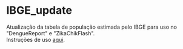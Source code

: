 # IBGE_update

Atualização da tabela de população estimada pelo IBGE para uso no "DengueReport" e "ZikaChikFlash".  
Instruções de uso [aqui](https://github.com/Regional-Entorno-Sul/IBGE_update/blob/main/IBGE_update.pdf).
